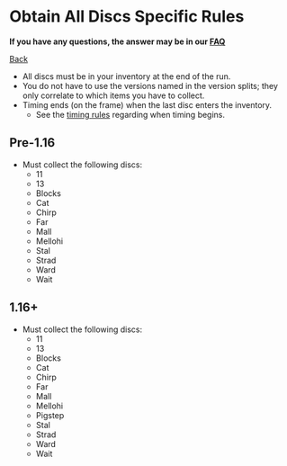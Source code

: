 # Obtain All Discs Specific Rules

**If you have any questions, the answer may be in our
[FAQ](https://www.speedrun.com/mcbe/thread/vdv9t)**

[Back](../README.md)

* All discs must be in your inventory at the end of the run.
* You do not have to use the versions named in the version splits; they only
correlate to which items you have to collect.
* Timing ends (on the frame) when the last disc enters the inventory.
	- See the [timing rules](../global/README.md#timing-rules) regarding
	when timing begins.

## Pre-1.16

* Must collect the following discs:
	- 11
	- 13
	- Blocks
	- Cat
	- Chirp
	- Far
	- Mall
	- Mellohi
	- Stal
	- Strad
	- Ward
	- Wait

## 1.16+

* Must collect the following discs:
	- 11
	- 13
	- Blocks
	- Cat
	- Chirp
	- Far
	- Mall
	- Mellohi
	- Pigstep
	- Stal
	- Strad
	- Ward
	- Wait
